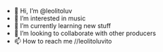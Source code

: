 - 👋 Hi, I’m @leolitoluv
- 👀 I’m interested in music
- 🌱 I’m currently learning new stuff
- 💞️ I’m looking to collaborate with other producers
- 📫 How to reach me //leolitoluvito

<!---
leolitoluv/leolitoluv is a ✨ special ✨ repository because its `README.md` (this file) appears on your GitHub profile.
You can click the Preview link to take a look at your changes.
--->
